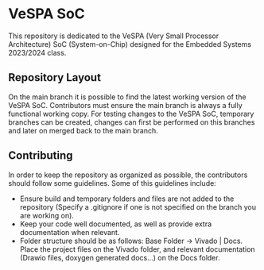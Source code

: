 # VeSPA SoC
This repository is dedicated to the VeSPA (Very Small Processor Architecture) SoC (System-on-Chip) designed for the Embedded Systems 2023/2024  class.

## Repository Layout
On the main branch it is possible to find the latest working version of the VeSPA SoC.  Contributors must ensure the main branch is always a fully functional working copy. For testing changes to the VeSPA SoC, temporary branches can be created, changes can first be performed on this branches and later on merged back to the main branch.

## Contributing
In order to keep the repository as organized as possible, the contributors should follow some guidelines. Some of this guidelines include:
- Ensure build and temporary folders and files are not added to the repository (Specify a .gitignore if one is not specified on the branch you are working on).
- Keep your code well documented, as well as provide extra documentation when relevant.
- Folder structure should be as follows: Base Folder -> Vivado | Docs. Place the project files on the Vivado folder, and relevant documentation (Drawio files, doxygen generated docs...) on the Docs folder.

